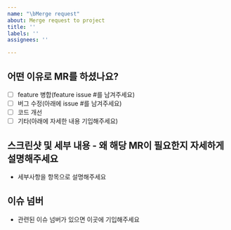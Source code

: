 ```yaml
---
name: "\bMerge request"
about: Merge request to project
title: ''
labels: ''
assignees: ''

---
```


## 어떤 이유로 MR를 하셨나요?
- [ ] feature 병합(feature issue #를 남겨주세요)
- [ ] 버그 수정(아래에 issue #를 남겨주세요)
- [ ] 코드 개선
- [ ] 기타(아래에 자세한 내용 기입해주세요)

## 스크린샷 및 세부 내용 - 왜 해당 MR이 필요한지 자세하게 설명해주세요
- 세부사항을 항목으로 설명해주세요

## 이슈 넘버
- 관련된 이슈 넘버가 있으면 이곳에 기입해주세요
